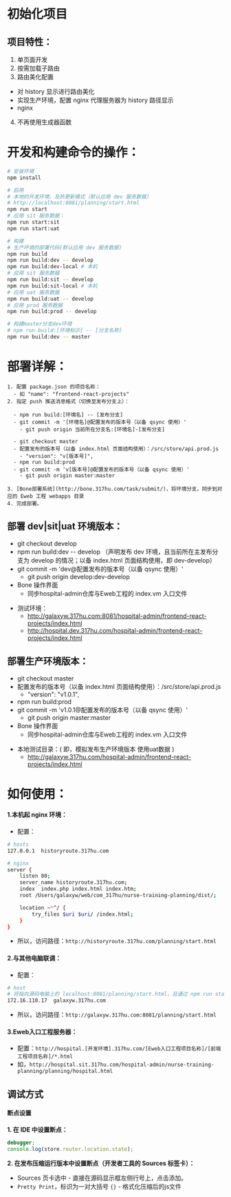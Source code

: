 # 初始化项目

## 项目特性：
1. 单页面开发
2. 按需加载子路由
3. 路由美化配置
  - 对 history 显示进行路由美化
  - 实现生产环境，配置 nginx 代理服务器为 history 路径显示
  - nginx
4. 不再使用生成器函数

# 开发和构建命令的操作：

```bash
# 安装环境
npm install

# 启用
# 本地的开发环境，及热更新模式（默认应用 dev 服务数据）
# http://localhost:8081/planning/start.html
npm run start
# 应用 sit 服务数据：
npm run start:sit
npm run start:uat

# 构建
# 生产环境的部署代码(默认应用 dev 服务数据)
npm run build 
npm run build:dev -- develop
npm run build:dev-local # 本机
# 应用 sit 服务数据
npm run build:sit -- develop
npm run build:sit-local # 本机
# 应用 uat 服务数据
npm run build:uat -- develop
# 应用 prod 服务数据
npm run build:prod -- develop

# 构建master分支dev环境
# npm run build:[环境标示] -- [分支名称]
npm run build:dev -- master

```

# 部署详解：

```
1. 配置 package.json 的项目名称：
  - 如 "name": "frontend-react-projects"
2. 指定 push 推送消息格式（切换至发布分支上）：

  - npm run build:[环境名] -- [发布分支]
  - git commit -m '[环境名]@配置发布的版本号（以备 qsync 使用）'
    - git push origin 当前所在分支名:[环境名]-[发布分支]
  
  - git checkout master
  - 配置发布的版本号（以备 index.html 页面结构使用）：/src/store/api.prod.js 
    - "version": "v[版本号]",
  - npm run build:prod
  - git commit -m 'v[版本号]@配置发布的版本号（以备 qsync 使用）'
    - git push origin master:master
  
3. [Bone部署系统](http://bone.317hu.com/task/submit/)，将环境分支，同步到对应的 Eweb 工程 webapps 目录
4. 完成部署。
```

## 部署 dev|sit|uat 环境版本：
- git checkout develop
- npm run build:dev -- develop （声明发布 dev 环境，且当前所在主发布分支为 develop 的情况；以备 index.html 页面结构使用，即 dev-develop）
- git commit -m 'dev@配置发布的版本号（以备 qsync 使用）'
  - git push origin develop:dev-develop
- Bone 操作界面
  - 同步hospital-admin仓库与Eweb工程的 index.vm 入口文件
* 测试环境：
  - http://galaxyw.317hu.com:8081/hospital-admin/frontend-react-projects/index.html
  - http://hospital.dev.317hu.com/hospital-admin/frontend-react-projects/index.html

## 部署生产环境版本：
- git checkout master
- 配置发布的版本号（以备 index.html 页面结构使用）：/src/store/api.prod.js 
  - "version": "v1.0.1",
- npm run build:prod
- git commit -m 'v1.0.1@配置发布的版本号（以备 qsync 使用）'
  - git push origin master:master
- Bone 操作界面
  - 同步hospital-admin仓库与Eweb工程的 index.vm 入口文件
* 本地测试目录：( 即，模拟发布生产环境版本 使用uat数据 )
  - http://galaxyw.317hu.com/hospital-admin/frontend-react-projects/index.html


# 如何使用：

#### 1.本机起 nginx 环境：
- 配置：

```bash
# hosts
127.0.0.1  historyroute.317hu.com

# nginx
server {
    listen 80;
    server_name historyroute.317hu.com;
    index  index.php index.html index.htm;
    root /Users/galaxyw/web/com_317hu/nurse-training-planning/dist/;

    location ~*^/ {
        try_files $uri $uri/ /index.html;
    }
}
```
- 所以，访问路径：`http://historyroute.317hu.com/planning/start.html`
  
#### 2.与其他电脑联调：
- 配置：
```bash
# host
# 将指向源码电脑上的 localhost:8081/planning/start.html，且通过 npm run start 命令启动已经包含了单页面路由控制；
172.16.110.17  galaxyw.317hu.com
```
- 所以，访问路径：`http://galaxyw.317hu.com:8081/planning/start.html`

#### 3.Eweb入口工程服务器：
- 配置：`http://hospital.[开发环境].317hu.com/[Eweb入口工程项目名称]/[前端工程项目名称]/*.html`
- 如，`http://hospital.sit.317hu.com/hospital-admin/nurse-training-planning/planning/hospital.html`


调试方式
------------

#### 断点设置

**1. 在 IDE 中设置断点：**

```js
debugger;
console.log(store.router.location.state);
```

**2. 在发布压缩运行版本中设置断点（开发者工具的 Sources 标签卡）：**

- Sources 页卡选中 - 直接在源码显示框左侧行号上，点击添加。
- `Pretty Print`，标识为一对大括号 `{}` - 格式化压缩后的js文件 


